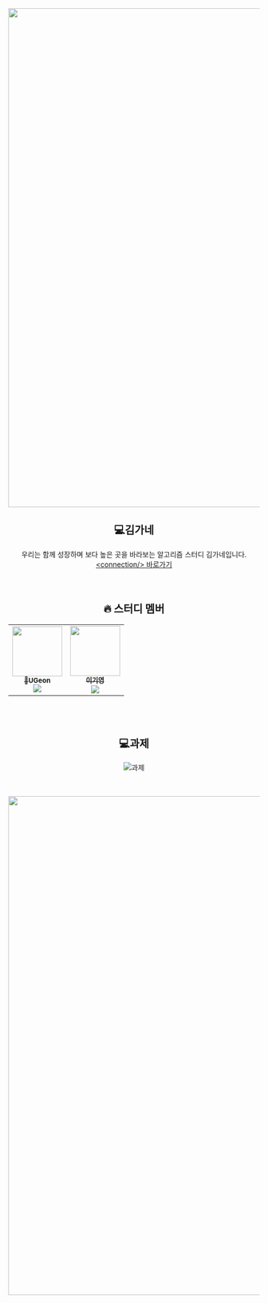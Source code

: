 <div><img src="https://user-images.githubusercontent.com/116149736/200574871-cf4ba89d-73f1-461e-adb7-7dd300720fff.jpg" width="1000"/>

<div align=center>

## 💻김가네
우리는 함께 성장하며 보다 높은 곳을 바라보는 알고리즘 스터디 김가네입니다.<br>[\<connection/> 바로가기](https://k7c202.p.ssafy.io/)
<br><br><br>
## 🔥 스터디 멤버<br>
<table>
<tr><td align="center"><a href="https://github.com/KIMUGEON"><img src="https://avatars.githubusercontent.com/u/55612264?v=4" width="100px;" alt=""/><br /><sub><b>👑UGeon</b></a><br><a href="https://solved.ac/profile/dnrjs8185"><img src="http://mazassumnida.wtf/api/mini/generate_badge?boj=dnrjs8185" /></sub></a><br /></td><td align="center"><a href="https://github.com/GiYeongLee"><img src="https://avatars.githubusercontent.com/u/82570138?v=4" width="100px;" alt=""/><br /><sub><b>이기영</b></a><br><a href="https://solved.ac/profile/kian9712"><img src="http://mazassumnida.wtf/api/mini/generate_badge?boj=kian9712" /></sub></a></td></table>
<br><br>

## 💻과제
![과제](https://www.coalla.co.kr/api/svg/김가네)
<br><br><br>
</div>

<div><img src="https://user-images.githubusercontent.com/116149736/200578139-c971c35c-12fb-4f41-a730-db93e0301797.jpg" width="1000"/>
